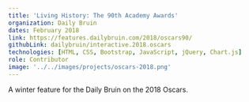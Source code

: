 ```yaml
---
title: 'Living History: The 90th Academy Awards'
organization: Daily Bruin
dates: February 2018
link: https://features.dailybruin.com/2018/oscars90/
githubLink: dailybruin/interactive.2018.oscars
technologies: [HTML, CSS, Bootstrap, JavaScript, jQuery, Chart.js]
role: Contributor
image: '../../images/projects/oscars-2018.png'
---
```


A winter feature for the Daily Bruin on the 2018 Oscars.
